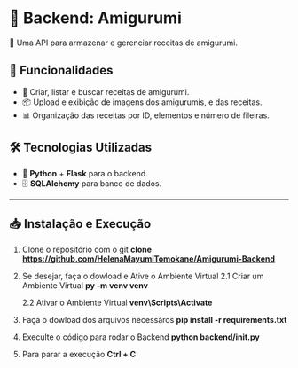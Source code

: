 # 🧵 Backend: Amigurumi

🚀 Uma API para armazenar e gerenciar receitas de amigurumi.

## 📌 Funcionalidades

- 📖 Criar, listar e buscar receitas de amigurumi.
- 📦 Upload e exibição de imagens dos amigurumis, e das receitas.
- 📊 Organização das receitas por ID, elementos e número de fileiras.

## 🛠️ Tecnologias Utilizadas

- 🐍 **Python** + **Flask** para o backend.
- 🗄️ **SQLAlchemy** para banco de dados.

---

## 📥 Instalação e Execução

1. Clone o repositório com o git 
**clone https://github.com/HelenaMayumiTomokane/Amigurumi-Backend**

2. Se desejar, faça o dowload e Ative o Ambiente Virtual
    2.1 Criar um Ambiente Virtual
    **py -m venv venv**
    
    2.2 Ativar o Ambiente Virtual 
    **venv\Scripts\Activate**

3. Faça o dowload dos arquivos necessáros
**pip install -r requirements.txt**

4. Execulte o código para rodar o Backend
**python backend/__init__.py**

5. Para parar a execução
**Ctrl + C**


